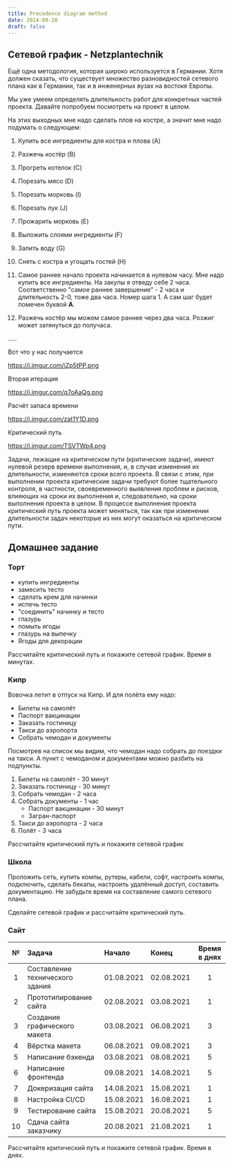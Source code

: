 ```yaml
---
title: Precedence diagram method
date: 2014-09-28
draft: false
---
```


## Сетевой график - Netzplantechnik 

Ещё одна методология, которая широко используется в Германии. Хотя должен сказать, что существует множество разновидностей сетевого плана как в Германии, так и в инженерных вузах на востоке Европы.

Мы уже умеем определять длительность работ для конкретных частей проекта. Давайте попробуем посмотреть на проект в целом.

На этих выходных мне надо сделать плов на костре, а значит мне надо подумать о следующем:

1. Купить все ингредиенты для костра и плова (A)
2. Разжечь костёр (B)
3. Прогреть котелок (C) 
4. Порезать мясо (D)
5. Порезать морковь (I)
6. Порезать лук (J)
7. Прожарить морковь (E)
8. Выложить слоями ингредиенты (F)
9. Залить воду (G)
10. Снять с костра и угощать гостей (H)

1. Самое раннее начало проекта начинается в нулевом часу. Мне надо купить все ингредиенты. На закупы я отведу себе 2 часа. Соответственно "самое раннее завершение" - 2 часа и длительность 2-0, тоже два часа. Номер шага 1. А сам шаг будет помечен буквой **A**.
2. Разжечь костёр мы можем самое раннее через два часа. Розжиг может затянуться до получаса. 

.....

Вот что у нас получается 

https://i.imgur.com/iZp5tPP.png

Вторая итерация  

https://i.imgur.com/q7oAaQg.png

Расчёт запаса времени

https://i.imgur.com/zat1Y1D.png

Критический путь

https://i.imgur.com/TSVTWp4.png

Задачи, лежащие на критическом пути (критические задачи), имеют нулевой резерв времени выполнения, и, в случае изменения их длительности, изменяются сроки всего проекта. В связи с этим, при выполнении проекта критические задачи требуют более тщательного контроля, в частности, своевременного выявления проблем и рисков, влияющих на сроки их выполнения и, следовательно, на сроки выполнения проекта в целом. В процессе выполнения проекта критический путь проекта может меняться, так как при изменении длительности задач некоторые из них могут оказаться на критическом пути.

## Домашнее задание

### Торт

- купить ингредиенты
- замесить тесто
- сделать крем для начинки
- испечь тесто
- "соединить" начинку и тесто  
- глазурь
- помыть ягоды
- глазурь на выпечку
- Ягоды для декорации

Рассчитайте критический путь и покажите сетевой график. Время в минутах. 

###  Кипр

Вовочка летит в отпуск на Кипр. И для полёта ему надо:

- Билеты на самолёт
- Паспорт вакцинации
- Заказать гостиницу
- Такси до аэропорта
- Собрать чемодан и документы

Посмотрев на список мы видим, что чемодан надо собрать до поездки на такси. А пункт с чемоданом и документами можно разбить на подпункты.

1. Билеты на самолёт - 30 минут
2. Заказать гостиницу - 30 минут
3. Собрать чемодан - 2 часа
4. Собрать документы - 1 час
    - Паспорт вакцинации - 30 минут
    - Загран-паспорт
5. Такси до аэропорта - 2 часа
6. Полёт - 3 часа


Рассчитайте критический путь и покажите сетевой график

### Школа

Проложить сеть, купить компы, рутеры, кабели, софт, настроить компы, подключить, сделать бекапы, настроить удалённый доступ, составить документацию. Не забудьте время на составление самого сетевого плана. 

Сделайте сетевой график и рассчитайте критический путь. 

### Сайт

|№| Задача|	Начало|	Конец|	Время в днях|
|:----:|:----|:----|:----|:----:|
|1|	Составление технического здания|	01.08.2021|	02.08.2021|	1|
|2|	Прототипирование сайта|	02.08.2021|	03.08.2021|	1|
|3|	Создание графического макета|	03.08.2021|	06.08.2021|	3|
|4|	Вёрстка макета|	06.08.2021|	09.08.2021|	3|
|5|	Написание бэкенда|	03.08.2021|	08.08.2021|	5|
|6|	Написание фронтенда|	09.08.2021|	14.08.2021|	5|
|7|	Докеризация сайта|	14.08.2021|	15.08.2021|	1|
|8|	Настройка CI/CD|	15.08.2021|	16.08.2021|	1|
|9|	Тестирование сайта|	15.08.2021	|20.08.2021|	5|
|10|	Сдача сайта заказчику|	20.08.2021	|21.08.2021|	1|

Рассчитайте критический путь и покажите сетевой график. Время в днях.
